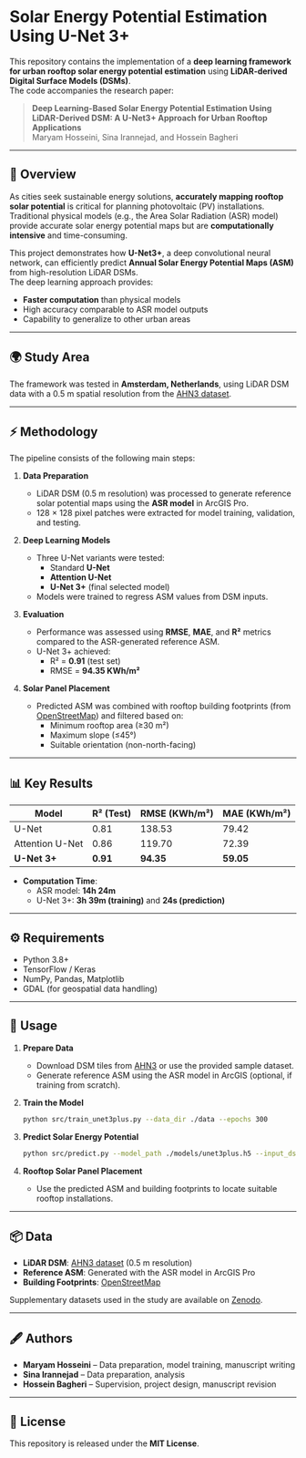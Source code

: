 # Solar Energy Potential Estimation Using U-Net 3+

This repository contains the implementation of a **deep learning framework for urban rooftop solar energy potential estimation** using **LiDAR-derived Digital Surface Models (DSMs)**.  
The code accompanies the research paper:  
> **Deep Learning-Based Solar Energy Potential Estimation Using LiDAR-Derived DSM: A U-Net3+ Approach for Urban Rooftop Applications**  
> Maryam Hosseini, Sina Irannejad, and Hossein Bagheri  

---

## 📄 Overview

As cities seek sustainable energy solutions, **accurately mapping rooftop solar potential** is critical for planning photovoltaic (PV) installations.  
Traditional physical models (e.g., the Area Solar Radiation (ASR) model) provide accurate solar energy potential maps but are **computationally intensive** and time-consuming.  

This project demonstrates how **U-Net3+**, a deep convolutional neural network, can efficiently predict **Annual Solar Energy Potential Maps (ASM)** from high-resolution LiDAR DSMs.  
The deep learning approach provides:  
- **Faster computation** than physical models  
- High accuracy comparable to ASR model outputs  
- Capability to generalize to other urban areas  

---

## 🌍 Study Area

The framework was tested in **Amsterdam, Netherlands**, using LiDAR DSM data with a 0.5 m spatial resolution from the [AHN3 dataset](https://www.ahn.nl/).  

---

## ⚡ Methodology

The pipeline consists of the following main steps:

1. **Data Preparation**
   - LiDAR DSM (0.5 m resolution) was processed to generate reference solar potential maps using the **ASR model** in ArcGIS Pro.
   - 128 × 128 pixel patches were extracted for model training, validation, and testing.

2. **Deep Learning Models**
   - Three U-Net variants were tested:
     - Standard **U-Net**
     - **Attention U-Net**
     - **U-Net 3+** (final selected model)
   - Models were trained to regress ASM values from DSM inputs.

3. **Evaluation**
   - Performance was assessed using **RMSE**, **MAE**, and **R²** metrics compared to the ASR-generated reference ASM.
   - U-Net 3+ achieved:
     - R² = **0.91** (test set)
     - RMSE = **94.35 KWh/m²**

4. **Solar Panel Placement**
   - Predicted ASM was combined with rooftop building footprints (from [OpenStreetMap](https://www.openstreetmap.org/)) and filtered based on:
     - Minimum rooftop area (≥30 m²)
     - Maximum slope (≤45°)
     - Suitable orientation (non-north-facing)

---

## 📊 Key Results

| Model          | R² (Test) | RMSE (KWh/m²) | MAE (KWh/m²) |
|----------------|-----------|---------------|--------------|
| U-Net          | 0.81      | 138.53        | 79.42       |
| Attention U-Net| 0.86      | 119.70        | 72.39       |
| **U-Net 3+**   | **0.91**  | **94.35**     | **59.05**   |

- **Computation Time**:  
  - ASR model: **14h 24m**  
  - U-Net 3+: **3h 39m (training)** and **24s (prediction)**  

---


## ⚙️ Requirements

- Python 3.8+
- TensorFlow / Keras
- NumPy, Pandas, Matplotlib
- GDAL (for geospatial data handling)


---

## 🚀 Usage

1. **Prepare Data**  
   - Download DSM tiles from [AHN3](https://www.ahn.nl/) or use the provided sample dataset.
   - Generate reference ASM using the ASR model in ArcGIS (optional, if training from scratch).

2. **Train the Model**  
   ```bash
   python src/train_unet3plus.py --data_dir ./data --epochs 300
   ```

3. **Predict Solar Energy Potential**  
   ```bash
   python src/predict.py --model_path ./models/unet3plus.h5 --input_dsm ./data/test_dsm.tif
   ```

4. **Rooftop Solar Panel Placement**  
   - Use the predicted ASM and building footprints to locate suitable rooftop installations.

---

## 📦 Data

- **LiDAR DSM**: [AHN3 dataset](https://www.ahn.nl/) (0.5 m resolution)
- **Reference ASM**: Generated with the ASR model in ArcGIS Pro
- **Building Footprints**: [OpenStreetMap](https://www.openstreetmap.org/)

Supplementary datasets used in the study are available on [Zenodo](https://zenodo.org/records/14214616).  

---

## 🖋️ Authors

- **Maryam Hosseini** – Data preparation, model training, manuscript writing  
- **Sina Irannejad** – Data preparation, analysis  
- **Hossein Bagheri** – Supervision, project design, manuscript revision  

---

## 📜 License

This repository is released under the **MIT License**.  
